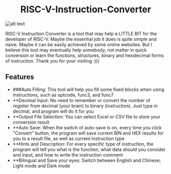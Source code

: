 <h1 align = "center">
  RISC-V-Instruction-Converter
</h1>

![alt text](https://github.com/[h11nry]/[RISC-V-Instruction_Converter]/blob/[main]/GUIToolPic.png?raw=true)

RISC-V Instruction Converter is a tool that may help a LITTLE BIT for the developer of RISC-V. Maybe the essential job it does is quite simple and naive. Maybe it can be easily achieved by some online websites. But I believe this tool may eventually help somebody, not matter in quick conversion or learn the functions, structures, binary and hexidecimal forms of instruction. Thank you for your visiting :)))

## Features

- ###Auto Filling: This tool will help you fill some fixed blocks when using instructions, such as optcode, func3, and func7
- **Decimal Input: No need to remember or convert the number of register from decimal (your brain) to binary (instruction). Just type in decimal, and program will do it for you
- **Output File Selection: You can select Excel or CSV file to store your conversion result
- **Auto Save: When the switch of auto-save is on, every time you click "Convert" button, the program will save current BIN and HEX results for you to a result file, as well as current instruction type
- **Hints and Description: For every specific type of instruction, the program will tell you what is the function, what data should you consider and input, and how to write the instruction comment
- **Bilingual and Save your eyes: Switch between English and Chinese; Light mode and Dark mode
